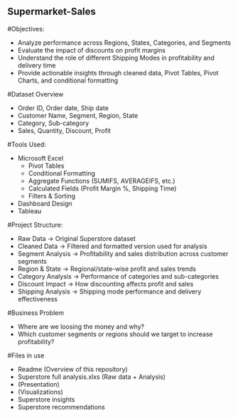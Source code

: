 ## Supermarket-Sales

#Objectives:

- Analyze performance across Regions, States, Categories, and Segments
- Evaluate the impact of discounts on profit margins
- Understand the role of different Shipping Modes in profitability and delivery time
- Provide actionable insights through cleaned data, Pivot Tables, Pivot Charts, and conditional formatting

#Dataset Overview

- Order ID, Order date, Ship date
- Customer Name, Segment, Region, State
- Category, Sub-category
- Sales, Quantity, Discount, Profit

#Tools Used:

- Microsoft Excel
  + Pivot Tables
  + Conditional Formatting
  + Aggregate Functions (SUMIFS, AVERAGEIFS, etc.)
  + Calculated Fields (Profit Margin %, Shipping Time)
  + Filters & Sorting
- Dashboard Design
- Tableau

#Project Structure:

+ Raw Data	-> Original Superstore dataset
+ Cleaned Data	-> Filtered and formatted version used for analysis
+ Segment Analysis	-> Profitability and sales distribution across customer segments
+ Region & State	-> Regional/state-wise profit and sales trends
+ Category Analysis	-> Performance of categories and sub-categories
+ Discount Impact	-> How discounting affects profit and sales
+ Shipping Analysis	-> Shipping mode performance and delivery effectiveness

#Business Problem
- Where are we loosing the money and why?
- Which customer segments or regions should we target to increase profitability?

#Files in use
- Readme (Overview of this repository)
- Superstore full analysis.xlxs (Raw data + Analysis)
- (Presentation)
- (Visualizations)
- Superstore insights
- Superstore recommendations

